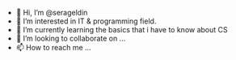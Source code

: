 - 👋 Hi, I’m @serageldin
- 👀 I’m interested in IT & programming field.
- 🌱 I’m currently learning the basics that i have to know about CS
- 💞️ I’m looking to collaborate on ...
- 📫 How to reach me ...

<!---
sergoo90/sergoo90 is a ✨ special ✨ repository because its `README.md` (this file) appears on your GitHub profile.
You can click the Preview link to take a look at your changes.
--->
